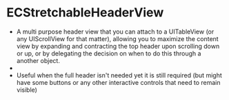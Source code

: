 ECStretchableHeaderView
=======================

* A multi purpose header view that you can attach to a UITableView (or any UIScrollView for that matter), allowing you to maximize the content view by expanding and contracting the top header upon scrolling down or up, or by delegating the decision on when to do this through a another object.
* 
* Useful when the full header isn't needed yet it is still required (but might have some buttons or any other interactive controls that need to remain visible)
